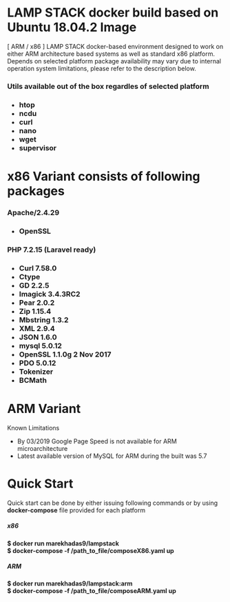 # LAMP STACK docker build based on Ubuntu 18.04.2 Image

[ ARM / x86 ] LAMP STACK docker-based environment designed to work on either ARM architecture based systems as well as standard x86 platform. Depends on selected platform package availability may vary due to internal operation system limitations, please refer to the description below.

<h3>Utils available out of the box regardles of selected platform<h3>
<ul>
   <li>htop</li>
   <li>ncdu</li>
   <li>curl</li>
   <li>nano</li>
   <li>wget</li>
   <li>supervisor</li>
</ul>
   
<h1>x86 Variant consists of following packages</h1>

<h3>Apache/2.4.29<h3>
<ul>
   <li>OpenSSL</li>
</ul>
   
<h3>PHP 7.2.15 (Laravel ready)<h3>
<ul>
   <li>Curl 7.58.0</li>
   <li>Ctype</li>
   <li>GD 2.2.5</li>
   <li>Imagick 3.4.3RC2</li>
   <li>Pear 2.0.2</li>
   <li>Zip 1.15.4</li>
   <li>Mbstring 1.3.2</li>
   <li>XML 2.9.4</li>
   <li>JSON 1.6.0</li>
   <li>mysql 5.0.12</li>
   <li>OpenSSL 1.1.0g 2 Nov 2017</li>
   <li>PDO 5.0.12</li>
   <li>Tokenizer</li>
   <li>BCMath</li>
</ul>

<h1>ARM Variant</h1>

Known Limitations

* By 03/2019 Google Page Speed is not available for ARM microarchitecture
* Latest available version of MySQL for ARM during the built was 5.7

<h1>Quick Start</h1>

<span>Quick start can be done by either issuing following commands or by using <b>docker-compose</b> file provided for each platform</span>
<br>
<h5>x86</h5>
<b>$ docker run marekhadas9/lampstack</b><br/>
<b>$ docker-compose -f /path_to_file/composeX86.yaml up</b><br/>
<h5>ARM</h5>
<b>$ docker run marekhadas9/lampstack:arm</b><br/>
<b>$ docker-compose -f /path_to_file/composeARM.yaml up</b><br/>

